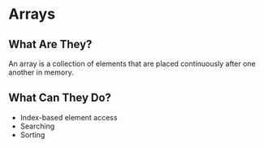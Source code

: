 # Arrays

## What Are They?
An array is a collection of elements that are placed continuously after one another in memory.


## What Can They Do?
- Index-based element access
- Searching
- Sorting